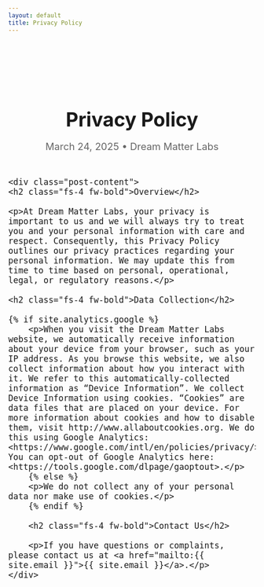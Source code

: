 ```yaml
---
layout: default
title: Privacy Policy
---
```

<article class="post">
    <header class="post-header">
        <h1 class="post-title">Privacy Policy</h1>
        <p class="post-meta">March 24, 2025 • Dream Matter Labs</p>
    </header>

    <div class="post-content">
	<h2 class="fs-4 fw-bold">Overview</h2>

	<p>At Dream Matter Labs, your privacy is important to us and we will always try to treat you and your personal information with care and respect. Consequently, this Privacy Policy outlines our privacy practices regarding your personal information. We may update this from time to time based on personal, operational, legal, or regulatory reasons.</p>

	<h2 class="fs-4 fw-bold">Data Collection</h2>

   	{% if site.analytics.google %}
        <p>When you visit the Dream Matter Labs website, we automatically receive information about your device from your browser, such as your IP address. As you browse this website, we also collect information about how you interact with it. We refer to this automatically-collected information as “Device Information”. We collect Device Information using cookies. “Cookies” are data files that are placed on your device. For more information about cookies and how to disable them, visit http://www.allaboutcookies.org. We do this using Google Analytics: <https://www.google.com/intl/en/policies/privacy/>. You can opt-out of Google Analytics here: <https://tools.google.com/dlpage/gaoptout>.</p>
        {% else %}
        <p>We do not collect any of your personal data nor make use of cookies.</p>
        {% endif %}

        <h2 class="fs-4 fw-bold">Contact Us</h2>

        <p>If you have questions or complaints, please contact us at <a href="mailto:{{ site.email }}">{{ site.email }}</a>.</p>
    </div>
</article>

<style>
    .post {
        max-width: 800px; /* Keeps content width readable */
        margin: 150px auto; /* Centers content with spacing */
        font-size: 1.25rem;
    }

    .post-header {
        margin-bottom: 50px;
        text-align: center;
    }

    .post-title {
        font-size: 2.45rem;
        margin-bottom: 10px;
        font-weight: bold;
    }

    .post-meta {
        font-size: 1.25rem;
        color: #666; /* Subtle color for metadata */
        margin-bottom: 0;
    }

    .post-banner {
        width: 100%;
        aspect-ratio: 16 / 9;
        box-shadow: 0px 0px 15px 5px rgba(0, 0, 0, 0.25);
        margin-bottom: 50px;
    }

    .post-content {
        line-height: 1.6;
        margin-bottom: 40px;
    }
</style>